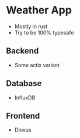 # Weather App

- Mostly in rust
- Try to be 100% typesafe

## Backend

- Some actix variant

## Database

- InfluxDB

## Frontend

- Dioxus
